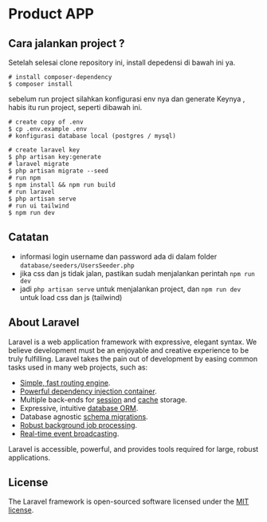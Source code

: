 # Product APP

## Cara jalankan project ?
Setelah selesai clone repository ini, install depedensi di bawah ini ya.

```shell
# install composer-dependency
$ composer install
```

sebelum run project silahkan konfigurasi env nya dan generate Keynya , habis itu run project, seperti dibawah ini.

```shell
# create copy of .env
$ cp .env.example .env
# konfigurasi database local (postgres / mysql)

# create laravel key
$ php artisan key:generate
# laravel migrate
$ php artisan migrate --seed
# run npm
$ npm install && npm run build
# run laravel
$ php artisan serve
# run ui tailwind
$ npm run dev
```

## Catatan
- informasi login username dan password ada di dalam folder ```database/seeders/UsersSeeder.php```
- jika css dan js tidak jalan, pastikan sudah menjalankan perintah ```npm run dev```
- jadi ```php artisan serve``` untuk menjalankan project, dan ```npm run dev``` untuk load css dan js (tailwind)

## About Laravel

Laravel is a web application framework with expressive, elegant syntax. We believe development must be an enjoyable and creative experience to be truly fulfilling. Laravel takes the pain out of development by easing common tasks used in many web projects, such as:

- [Simple, fast routing engine](https://laravel.com/docs/routing).
- [Powerful dependency injection container](https://laravel.com/docs/container).
- Multiple back-ends for [session](https://laravel.com/docs/session) and [cache](https://laravel.com/docs/cache) storage.
- Expressive, intuitive [database ORM](https://laravel.com/docs/eloquent).
- Database agnostic [schema migrations](https://laravel.com/docs/migrations).
- [Robust background job processing](https://laravel.com/docs/queues).
- [Real-time event broadcasting](https://laravel.com/docs/broadcasting).

Laravel is accessible, powerful, and provides tools required for large, robust applications.

## License

The Laravel framework is open-sourced software licensed under the [MIT license](https://opensource.org/licenses/MIT).
